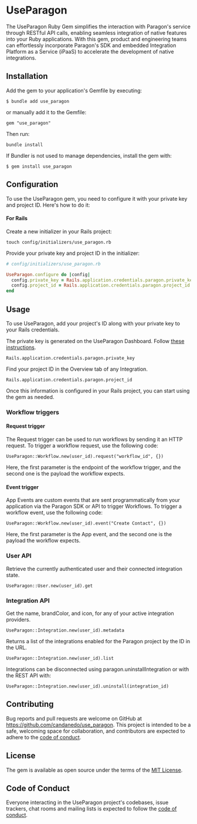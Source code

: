# UseParagon

The UseParagon Ruby Gem simplifies the interaction with Paragon's service through RESTful API calls, enabling seamless integration of native features into your Ruby applications. With this gem, product and engineering teams can effortlessly incorporate Paragon's SDK and embedded Integration Platform as a Service (iPaaS) to accelerate the development of native integrations.

## Installation

Add the gem to your application's Gemfile by executing:

    $ bundle add use_paragon

or manually add it to the Gemfile:

    gem "use_paragon"

Then run:

    bundle install

If Bundler is not used to manage dependencies, install the gem with:

    $ gem install use_paragon

## Configuration

To use the UseParagon gem, you need to configure it with your private key and project ID. Here's how to do it:

#### For Rails
Create a new initializer in your Rails project:

    touch config/initializers/use_paragon.rb

Provide your private key and project ID in the initializer:

```ruby
# config/initializers/use_paragon.rb

UseParagon.configure do |config|
  config.private_key = Rails.application.credentials.paragon.private_key
  config.project_id = Rails.application.credentials.paragon.project_id
end
```

## Usage

To use UseParagon, add your project's ID along with your private key to your Rails credentials.

The private key is generated on the UseParagon Dashboard. Follow [these instructions](https://docs.useparagon.com/getting-started/installing-the-connect-sdk#setup-with-your-own-authentication-backend).

    Rails.application.credentials.paragon.private_key

Find your project ID in the Overview tab of any Integration.

    Rails.application.credentials.paragon.project_id

Once this information is configured in your Rails project, you can start using the gem as needed.

### Workflow triggers
#### Request trigger

The Request trigger can be used to run workflows by sending it an HTTP request. To trigger a workflow request, use the following code:

    UseParagon::Workflow.new(user_id).request("workflow_id", {})

Here, the first parameter is the endpoint of the workflow trigger, and the second one is the payload the workflow expects.

#### Event trigger

App Events are custom events that are sent programmatically from your application via the Paragon SDK or API to trigger Workflows. To trigger a workflow event, use the following code:

    UseParagon::Workflow.new(user_id).event("Create Contact", {})

Here, the first parameter is the App event, and the second one is the payload the workflow expects.

### User API

Retrieve the currently authenticated user and their connected integration state.

    UseParagon::User.new(user_id).get

### Integration API

Get the name, brandColor, and icon, for any of your active integration providers.

    UseParagon::Integration.new(user_id).metadata

Returns a list of the integrations enabled for the Paragon project by the ID in the URL.

    UseParagon::Integration.new(user_id).list

Integrations can be disconnected using paragon.uninstallIntegration or with the REST API with:

    UseParagon::Integration.new(user_id).uninstall(integration_id)

## Contributing

Bug reports and pull requests are welcome on GitHub at https://github.com/candanedo/use_paragon. This project is intended to be a safe, welcoming space for collaboration, and contributors are expected to adhere to the [code of conduct](https://github.com/candanedo/use_paragon/blob/main/CODE_OF_CONDUCT.md).

## License

The gem is available as open source under the terms of the [MIT License](https://opensource.org/licenses/MIT).

## Code of Conduct

Everyone interacting in the UseParagon project's codebases, issue trackers, chat rooms and mailing lists is expected to follow the [code of conduct](https://github.com/candanedo/use_paragon/blob/main/CODE_OF_CONDUCT.md).

